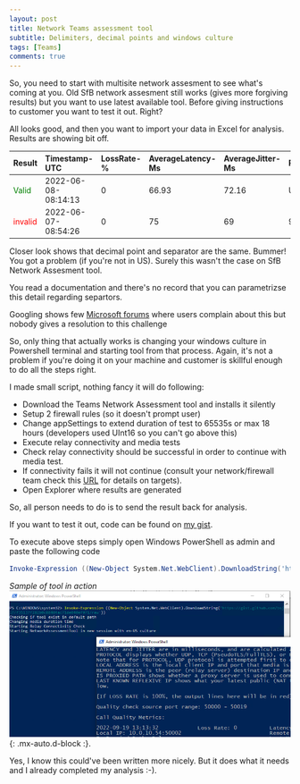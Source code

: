 ```yaml
---
layout: post
title: Network Teams assessment tool
subtitle: Delimiters, decimal points and windows culture
tags: [Teams]
comments: true
---
```

So, you need to start with multisite network assesment to see what's coming at you. Old SfB network assesment still works (gives more forgiving results) but you want to use latest available tool. Before giving instructions to customer you want to test it out. Right?

All looks good, and then you want to import your data in Excel for analysis. Results are showing bit off. 

| Result |Timestamp-UTC | LossRate-%| AverageLatency-Ms |AverageJitter-Ms|Protocol | LocalIP | RemoteIP | ProxyUsed |ReflexiveIP |
|:---|:---|:---|:---|:---|:---|:---|:---|:---|:---|
|<span style="color:green">Valid</span> |2022-06-08-08:14:13 | 0|66.93|72.16| UDP|10.0.10.52:50019| 52.114.254.107:3478| False| 31.45.200.124:50019
|<span style="color:red">invalid</span> |2022-06-07-08:54:26|0|75|69|95|32|UDP|10.0.10.52:50013| 52.114.231.159:3478 (and it's broken...)| False|31.45.200.124:50013

Closer look shows that decimal point and separator are the same. Bummer! You got a problem (if you're not in US). Surely this wasn't the case on SfB Network Assesment tool.

You read a documentation and there's no record that you can parametrizse this detail regarding separtors. 



Googling shows few [Microsoft forums](https://docs.microsoft.com/en-us/answers/questions/562201/network-teams-assessment-tool-csv-format.html) where users complain about this but nobody gives a resolution to this challenge

So, only thing that actually works is changing your windows culture in Powershell terminal and starting tool from that process. Again, it's not a problem if you're doing it on your machine and customer is skillful enough to do all the steps right.

I made small script, nothing fancy it will do following:

- Download the Teams Network Assessment tool and installs it silently
- Setup 2 firewall rules (so it doesn't prompt user)
- Change appSettings to extend duration of test to 65535s or max 18 hours (developers used UInt16 so you can't go above this)
- Execute relay connectivity and media tests
- Check relay connectivity should be successful in order to continue with media test. 
- If connectivity fails it will not continue (consult your network/firewall team check this [URL](https://docs.microsoft.com/en-us/microsoft-365/enterprise/urls-and-ip-address-ranges?view=o365-worldwide#skype-for-business-online-and-microsoft-teams) for details on targets).
- Open Explorer where results are generated

So, all person needs to do is to send the result back for analysis.

If you want to test it out, code can be found on [my gist](https://gist.github.com/bsj17/f35137f282b0c88404ac71de040ef971).

To execute above steps simply open Windows PowerShell as admin and paste the following code
```powershell
Invoke-Expression ((New-Object System.Net.WebClient).DownloadString('https://gist.github.com/bsj17/f35137f282b0c88404ac71de040ef971/raw'))
```
_Sample of tool in action_
![ScriptInAction](../assets/img/netasses.png){: .mx-auto.d-block :}. 

Yes, I know this could've been written more nicely. But it does what it needs and I already completed my analysis :-).